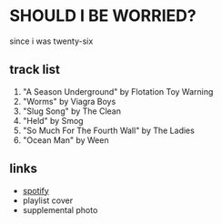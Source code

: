 # SHOULD I BE WORRIED?

since i was twenty-six

## track list

1. "A Season Underground" by Flotation Toy Warning
2. "Worms" by Viagra Boys
3. "Slug Song" by The Clean
4. "Held" by Smog
5. "So Much For The Fourth Wall" by The Ladies
6. "Ocean Man" by Ween

## links

- [spotify](https://open.spotify.com/playlist/2MbHxdIFZoxL6AXO5m3za1)
- playlist cover
- supplemental photo
